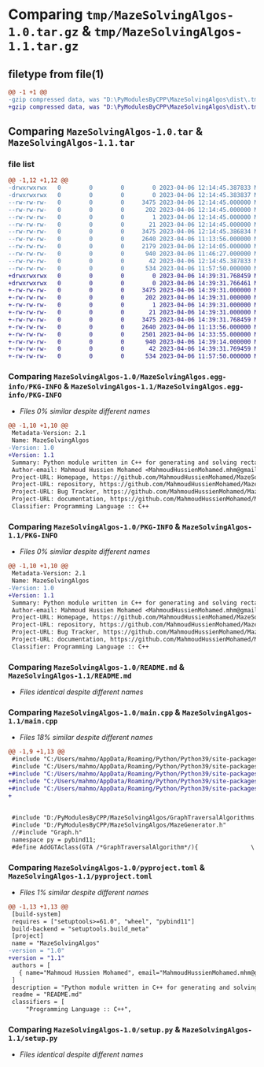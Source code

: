 # Comparing `tmp/MazeSolvingAlgos-1.0.tar.gz` & `tmp/MazeSolvingAlgos-1.1.tar.gz`

## filetype from file(1)

```diff
@@ -1 +1 @@
-gzip compressed data, was "D:\PyModulesByCPP\MazeSolvingAlgos\dist\.tmp-zqu5pk69\MazeSolvingAlgos-1.0.tar", last modified: Thu Apr  6 12:14:45 2023, max compression
+gzip compressed data, was "D:\PyModulesByCPP\MazeSolvingAlgos\dist\.tmp-zmqoc_em\MazeSolvingAlgos-1.1.tar", last modified: Thu Apr  6 14:39:31 2023, max compression
```

## Comparing `MazeSolvingAlgos-1.0.tar` & `MazeSolvingAlgos-1.1.tar`

### file list

```diff
@@ -1,12 +1,12 @@
-drwxrwxrwx   0        0        0        0 2023-04-06 12:14:45.387833 MazeSolvingAlgos-1.0/
-drwxrwxrwx   0        0        0        0 2023-04-06 12:14:45.383837 MazeSolvingAlgos-1.0/MazeSolvingAlgos.egg-info/
--rw-rw-rw-   0        0        0     3475 2023-04-06 12:14:45.000000 MazeSolvingAlgos-1.0/MazeSolvingAlgos.egg-info/PKG-INFO
--rw-rw-rw-   0        0        0      202 2023-04-06 12:14:45.000000 MazeSolvingAlgos-1.0/MazeSolvingAlgos.egg-info/SOURCES.txt
--rw-rw-rw-   0        0        0        1 2023-04-06 12:14:45.000000 MazeSolvingAlgos-1.0/MazeSolvingAlgos.egg-info/dependency_links.txt
--rw-rw-rw-   0        0        0       21 2023-04-06 12:14:45.000000 MazeSolvingAlgos-1.0/MazeSolvingAlgos.egg-info/top_level.txt
--rw-rw-rw-   0        0        0     3475 2023-04-06 12:14:45.386834 MazeSolvingAlgos-1.0/PKG-INFO
--rw-rw-rw-   0        0        0     2640 2023-04-06 11:13:56.000000 MazeSolvingAlgos-1.0/README.md
--rw-rw-rw-   0        0        0     2179 2023-04-06 12:14:05.000000 MazeSolvingAlgos-1.0/main.cpp
--rw-rw-rw-   0        0        0      940 2023-04-06 11:46:27.000000 MazeSolvingAlgos-1.0/pyproject.toml
--rw-rw-rw-   0        0        0       42 2023-04-06 12:14:45.387833 MazeSolvingAlgos-1.0/setup.cfg
--rw-rw-rw-   0        0        0      534 2023-04-06 11:57:50.000000 MazeSolvingAlgos-1.0/setup.py
+drwxrwxrwx   0        0        0        0 2023-04-06 14:39:31.768459 MazeSolvingAlgos-1.1/
+drwxrwxrwx   0        0        0        0 2023-04-06 14:39:31.766461 MazeSolvingAlgos-1.1/MazeSolvingAlgos.egg-info/
+-rw-rw-rw-   0        0        0     3475 2023-04-06 14:39:31.000000 MazeSolvingAlgos-1.1/MazeSolvingAlgos.egg-info/PKG-INFO
+-rw-rw-rw-   0        0        0      202 2023-04-06 14:39:31.000000 MazeSolvingAlgos-1.1/MazeSolvingAlgos.egg-info/SOURCES.txt
+-rw-rw-rw-   0        0        0        1 2023-04-06 14:39:31.000000 MazeSolvingAlgos-1.1/MazeSolvingAlgos.egg-info/dependency_links.txt
+-rw-rw-rw-   0        0        0       21 2023-04-06 14:39:31.000000 MazeSolvingAlgos-1.1/MazeSolvingAlgos.egg-info/top_level.txt
+-rw-rw-rw-   0        0        0     3475 2023-04-06 14:39:31.768459 MazeSolvingAlgos-1.1/PKG-INFO
+-rw-rw-rw-   0        0        0     2640 2023-04-06 11:13:56.000000 MazeSolvingAlgos-1.1/README.md
+-rw-rw-rw-   0        0        0     2501 2023-04-06 14:33:55.000000 MazeSolvingAlgos-1.1/main.cpp
+-rw-rw-rw-   0        0        0      940 2023-04-06 14:39:14.000000 MazeSolvingAlgos-1.1/pyproject.toml
+-rw-rw-rw-   0        0        0       42 2023-04-06 14:39:31.769459 MazeSolvingAlgos-1.1/setup.cfg
+-rw-rw-rw-   0        0        0      534 2023-04-06 11:57:50.000000 MazeSolvingAlgos-1.1/setup.py
```

### Comparing `MazeSolvingAlgos-1.0/MazeSolvingAlgos.egg-info/PKG-INFO` & `MazeSolvingAlgos-1.1/MazeSolvingAlgos.egg-info/PKG-INFO`

 * *Files 0% similar despite different names*

```diff
@@ -1,10 +1,10 @@
 Metadata-Version: 2.1
 Name: MazeSolvingAlgos
-Version: 1.0
+Version: 1.1
 Summary: Python module written in C++ for generating and solving rectangular Mazes with Graph Traversal Algorithms.
 Author-email: Mahmoud Hussien Mohamed <MahmoudHussienMohamed.mhm@gmail.com>
 Project-URL: Homepage, https://github.com/MahmoudHussienMohamed/MazeSolvingAlgos
 Project-URL: repository, https://github.com/MahmoudHussienMohamed/MazeSolvingAlgos
 Project-URL: Bug Tracker, https://github.com/MahmoudHussienMohamed/MazeSolvingAlgos/issues
 Project-URL: documentation, https://github.com/MahmoudHussienMohamed/MazeSolvingAlgos/wiki/Documentation
 Classifier: Programming Language :: C++
```

### Comparing `MazeSolvingAlgos-1.0/PKG-INFO` & `MazeSolvingAlgos-1.1/PKG-INFO`

 * *Files 0% similar despite different names*

```diff
@@ -1,10 +1,10 @@
 Metadata-Version: 2.1
 Name: MazeSolvingAlgos
-Version: 1.0
+Version: 1.1
 Summary: Python module written in C++ for generating and solving rectangular Mazes with Graph Traversal Algorithms.
 Author-email: Mahmoud Hussien Mohamed <MahmoudHussienMohamed.mhm@gmail.com>
 Project-URL: Homepage, https://github.com/MahmoudHussienMohamed/MazeSolvingAlgos
 Project-URL: repository, https://github.com/MahmoudHussienMohamed/MazeSolvingAlgos
 Project-URL: Bug Tracker, https://github.com/MahmoudHussienMohamed/MazeSolvingAlgos/issues
 Project-URL: documentation, https://github.com/MahmoudHussienMohamed/MazeSolvingAlgos/wiki/Documentation
 Classifier: Programming Language :: C++
```

### Comparing `MazeSolvingAlgos-1.0/README.md` & `MazeSolvingAlgos-1.1/README.md`

 * *Files identical despite different names*

### Comparing `MazeSolvingAlgos-1.0/main.cpp` & `MazeSolvingAlgos-1.1/main.cpp`

 * *Files 18% similar despite different names*

```diff
@@ -1,9 +1,13 @@
 #include "C:/Users/mahmo/AppData/Roaming/Python/Python39/site-packages/pybind11/include/pybind11/pybind11.h"
 #include "C:/Users/mahmo/AppData/Roaming/Python/Python39/site-packages/pybind11/include/pybind11/detail/common.h"
+#include "C:/Users/mahmo/AppData/Roaming/Python/Python39/site-packages/pybind11/include/pybind11/stl.h"
+#include "C:/Users/mahmo/AppData/Roaming/Python/Python39/site-packages/pybind11/include/pybind11/cast.h"
+#include "C:/Users/mahmo/AppData/Roaming/Python/Python39/site-packages/pybind11/include/pybind11/complex.h"
+
 
 
 #include "D:/PyModulesByCPP/MazeSolvingAlgos/GraphTraversalAlgorithms.h"
 #include "D:/PyModulesByCPP/MazeSolvingAlgos/MazeGenerator.h"
 //#include "Graph.h"
 namespace py = pybind11;
 #define AddGTAclass(GTA /*GraphTraversalAlgorithm*/){               \
```

### Comparing `MazeSolvingAlgos-1.0/pyproject.toml` & `MazeSolvingAlgos-1.1/pyproject.toml`

 * *Files 1% similar despite different names*

```diff
@@ -1,13 +1,13 @@
 [build-system]
 requires = ["setuptools>=61.0", "wheel", "pybind11"]
 build-backend = "setuptools.build_meta"
 [project]
 name = "MazeSolvingAlgos"
-version = "1.0"
+version = "1.1"
 authors = [
   { name="Mahmoud Hussien Mohamed", email="MahmoudHussienMohamed.mhm@gmail.com" },
 ]
 description = "Python module written in C++ for generating and solving rectangular Mazes with Graph Traversal Algorithms."
 readme = "README.md"
 classifiers = [
     "Programming Language :: C++",
```

### Comparing `MazeSolvingAlgos-1.0/setup.py` & `MazeSolvingAlgos-1.1/setup.py`

 * *Files identical despite different names*


